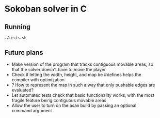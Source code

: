 # Sokoban solver in C

## Running

`./tests.sh`

## Future plans

- Make version of the program that tracks contiguous movable areas, so that the solver doesn't have to move the player
- Check if letting the width, height, and map be #defines helps the compiler with optimization
- ? How to represent the map in such a way that only pushable edges are evaluated?
- Let automated tests check that basic functionality works, with the most fragile feature being contiguous movable areas
- Allow the user to turn on the asan build by passing an optional command argument
